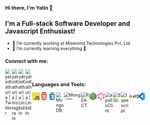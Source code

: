 ### Hi there, I'm Yatin 👋

## I'm a Full-stack Software Developer and Javascript Enthusiast!
- 🔭 I’m currently working at Misemind Technologies Pvt. Ltd.
- 🌱 I’m currently learning everything 🤣

### Connect with me:

[<img align="left" alt="yatinKathuria | Twitter" width="22px" src="https://www.iconpacks.net/icons/2/free-twitter-logo-icon-2429-thumb.png" />][twitter]
[<img align="left" alt="yatinKathuria | Instagram" width="22px" src="https://www.svgrepo.com/show/303145/instagram-2-1-logo.svg" />][instagram]
[<img align="left" alt="yatinKathuria | LinkidIn" width="22px" src="https://cdn-icons-png.flaticon.com/512/174/174857.png" />][linkidin]
[<img align="left" alt="yatinKathuria | LinkidIn" width="22px" src="https://upload.wikimedia.org/wikipedia/commons/1/19/LeetCode_logo_black.png" />][leetcode]

<br />

### Languages and Tools:

[<img align="left" alt="JavaScript" width="26px" src="https://raw.githubusercontent.com/github/explore/80688e429a7d4ef2fca1e82350fe8e3517d3494d/topics/javascript/javascript.png" />][jsLink]
[<img align="left" alt="HTML5" width="26px" src="https://raw.githubusercontent.com/github/explore/80688e429a7d4ef2fca1e82350fe8e3517d3494d/topics/html/html.png" />][htmlLink]
[<img align="left" alt="CSS3" width="26px" src="https://raw.githubusercontent.com/github/explore/80688e429a7d4ef2fca1e82350fe8e3517d3494d/topics/css/css.png" />][cssLink]
[<img align="left" alt="MongoDB" width="26px" src="https://cdn.worldvectorlogo.com/logos/mongodb-icon-1.svg" />][MongoDBLink]
[<img align="left" alt="MongoDB" width="56px" height="24px" src="https://expressjs.com/images/express-facebook-share.png" />][expressLink]
[<img align="left" alt="REACT" width="26px" src="https://cdn.worldvectorlogo.com/logos/react-1.svg" />][ReactLink]
[<img align="left" alt="Node.js" width="26px" src="https://raw.githubusercontent.com/github/explore/80688e429a7d4ef2fca1e82350fe8e3517d3494d/topics/nodejs/nodejs.png" />][nodeLink]
[<img align="left" alt="GraphQL" width="26px" src="https://raw.githubusercontent.com/github/explore/80688e429a7d4ef2fca1e82350fe8e3517d3494d/topics/graphql/graphql.png" />][graphqlLink]
[<img align="left" alt="apolloClint" width="26px" src="https://gabidombrowski.github.io/mockit/images/apollo-logo.png" />][apolloClintLink]
[<img align="left" alt="SQL" width="26px" src="https://encrypted-tbn0.gstatic.com/images?q=tbn:ANd9GcSaKEoDktyTN5u2bppRxCi03R6wzshnL_oYqS5ZQj5FLxnJUSIOIWdp0bqk1IlM8N3p6rY&usqp=CAU" />][sqlLink]
[<img align="left" alt="typescript" width="26px" src="https://upload.wikimedia.org/wikipedia/commons/thumb/4/4c/Typescript_logo_2020.svg/1200px-Typescript_logo_2020.svg.png" />][typescriptLink]
[<img align="left" alt="Git" width="26px" src="https://raw.githubusercontent.com/github/explore/80688e429a7d4ef2fca1e82350fe8e3517d3494d/topics/git/git.png" />][gitLink]
[<img align="left" alt="Visual Studio Code" width="26px" src="https://raw.githubusercontent.com/github/explore/80688e429a7d4ef2fca1e82350fe8e3517d3494d/topics/visual-studio-code/visual-studio-code.png" />][vscodeLink]

<br />
<br />


[twitter]: https://twitter.com/YATINKATHURIA5
[instagram]: https://www.instagram.com/realyatinkathuria/
[linkidin]: https://www.linkedin.com/in/yatin-kathuria-1b1327174/
[leetcode]: https://leetcode.com/Yatin-kathuria/
<!-- [hackerrank]: https://www.linkedin.com/in/yatin-kathuria-1b1327174/ -->

[jsLink]: https://developer.mozilla.org/en-US/docs/Web/JavaScript
[htmlLink]: https://developer.mozilla.org/en-US/docs/Web/HTML
[cssLink]: https://developer.mozilla.org/en-US/docs/Web/CSS
[ReactLink]: https://reactjs.org/
[graphqlLink]: https://graphql.org/
[apolloClintLink]: https://www.apollographql.com/docs/react/
[nodeLink]: https://nodejs.org/en/
[sqlLink]: https://www.mysql.com/
[MongoDBLink]: https://www.mongodb.com/
[gitLink]: https://git-scm.com/
[vscodeLink]: https://code.visualstudio.com/
[expressLink]: https://expressjs.com/
[typescriptLink]: https://www.typescriptlang.org/
[webdevplaylist]: https://www.youtube.com/watch?v=RqiU5nzj_nU 

